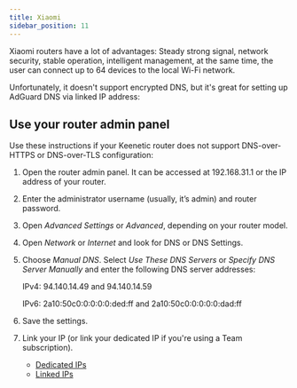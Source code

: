```yaml
---
title: Xiaomi
sidebar_position: 11
---
```


Xiaomi routers have a lot of advantages: Steady strong signal, network security, stable operation, intelligent management, at the same time, the user can connect up to 64 devices to the local Wi-Fi network.

Unfortunately, it doesn't support encrypted DNS, but it's great for setting up AdGuard DNS via linked IP address:

## Use your router admin panel

Use these instructions if your Keenetic router does not support DNS-over-HTTPS or DNS-over-TLS configuration:

1. Open the router admin panel. It can be accessed at 192.168.31.1 or the IP address of your router.
1. Enter the administrator username (usually, it’s admin) and router password.
1. Open *Advanced Settings* or *Advanced*, depending on your router model.
1. Open *Network* or *Internet* and look for DNS or DNS Settings.
1. Choose *Manual DNS*. Select *Use These DNS Servers* or *Specify DNS Server Manually* and enter the following DNS server addresses:

    IPv4: 94.140.14.49 and 94.140.14.59

    IPv6: 2a10:50c0:0:0:0:0:ded:ff and 2a10:50c0:0:0:0:0:dad:ff

1. Save the settings.
1. Link your IP (or link your dedicated IP if you're using a Team subscription).

    - [Dedicated IPs](/private-dns/connect-devices/other-options/dedicated-ip.md)
    - [Linked IPs](/private-dns/connect-devices/other-options/linked-ip.md)
